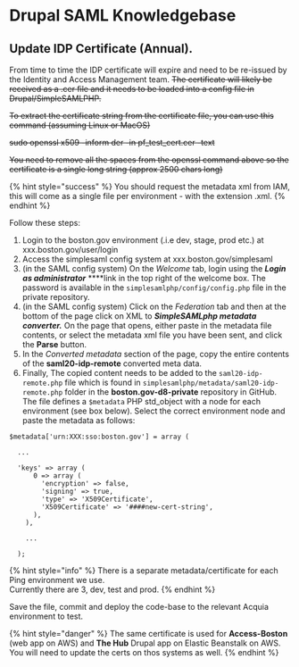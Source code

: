 # Drupal SAML Knowledgebase

## Update IDP Certificate \(Annual\).

From time to time the IDP certificate will expire and need to be re-issued by the Identity and Access Management team.  ~~The certificate will likely be received as a .cer file and it needs to be loaded into a config file in Drupal/SimpleSAMLPHP.~~

~~To extract the certificate string from the certificate file, you can use this command \(assuming Linux or MacOS\)~~

~~sudo openssl x509 -inform der -in pf\_test\_cert.cer -text~~

~~You need to remove all the spaces from the openssl command above so the certificate is a single long string \(approx 2500 chars long\)~~

{% hint style="success" %}
You should request the metadata xml from IAM, this will come as a single file per environment - with the extension .xml.
{% endhint %}

Follow these steps:

1. Login to the boston.gov environment \(.i.e dev, stage, prod etc.\) at xxx.boston.gov/user/login
2. Access the simplesaml config system at xxx.boston.gov/simplesaml
3. \(in the SAML config system\) On the _Welcome_ tab, login using the _**Login as administrator**_ ****link in the top right of the welcome box.  The password is available in the `simplesamlphp/config/config.php` file in the private repository.
4. \(in the SAML config system\) Click on the _Federation_  tab and then at the bottom of the page click on XML to _**SimpleSAMLphp metadata converter.**_  On the page that opens, either paste in the metadata file contents, or select the metadata xml file you have been sent, and click the **Parse** button.
5. In the _Converted metadata_ section of the page, copy the entire contents of the **saml20-idp-remote** converted meta data.
6. Finally, The copied content needs to be added to the `saml20-idp-remote.php` file which is found in `simplesamlphp/metadata/saml20-idp-remote.php` folder in the **boston.gov-d8-private**  repository in GitHub.  The file defines a `$metadata` PHP std\_object with a node for each environment \(see box below\).  Select the correct environment node and paste the metadata as follows:  

```text
$metadata['urn:XXX:sso:boston.gov'] = array (

  ...
  
  'keys' => array (
      0 => array (
        'encryption' => false,
        'signing' => true,
        'type' => 'X509Certificate',
        'X509Certificate' => '####new-cert-string',
      ),
    ),
    
    ...

  );
```

{% hint style="info" %}
There is a separate metadata/certificate for each Ping environment we use.   
Currently there are 3, dev, test and prod.
{% endhint %}

Save the file, commit and deploy the code-base to the relevant Acquia environment to test.

{% hint style="danger" %}
The same certificate is used for **Access-Boston** \(web app on AWS\) and **The Hub** Drupal app on Elastic Beanstalk on AWS.  You will need to update the certs on thos systems as well.
{% endhint %}

